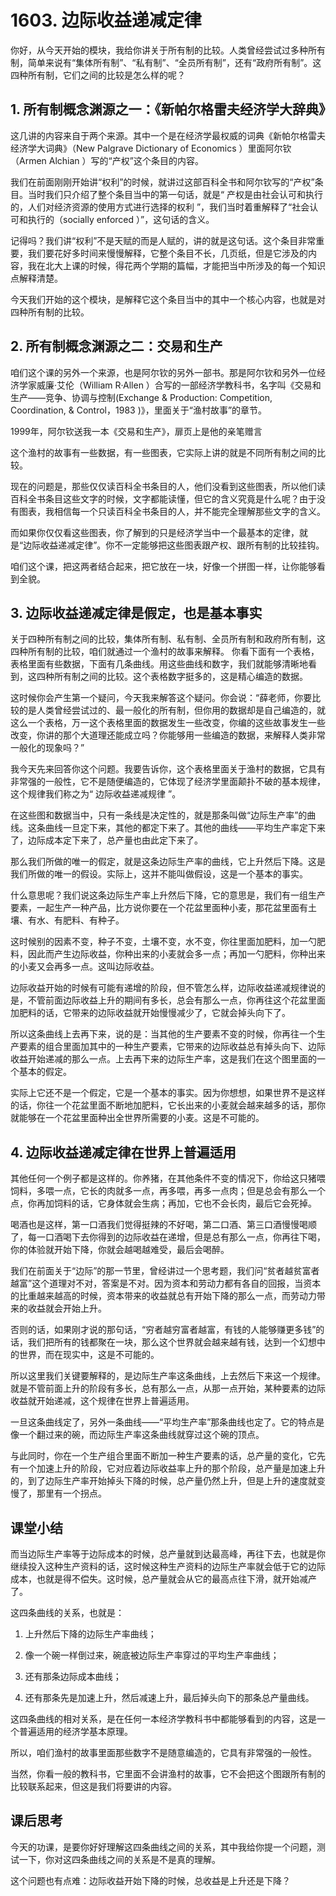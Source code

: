 # 1603. 边际收益递减定律
你好，从今天开始的模块，我给你讲关于所有制的比较。人类曾经尝试过多种所有制，简单来说有“集体所有制”、“私有制”、“全员所有制”，还有“政府所有制”。这四种所有制，它们之间的比较是怎么样的呢？

## 1. 所有制概念渊源之一：《新帕尔格雷夫经济学大辞典》
这几讲的内容来自于两个来源。其中一个是在经济学最权威的词典《新帕尔格雷夫经济学大词典》（New Palgrave Dictionary of Economics ）里面阿尔钦（Armen Alchian ）写的“产权”这个条目的内容。
 
我们在前面刚刚开始讲“权利”的时候，就讲过这部百科全书和阿尔钦写的“产权”条目。当时我们只介绍了整个条目当中的第一句话，就是“ 产权是由社会认可和执行的，人们对经济资源的使用方式进行选择的权利 ”，我们当时着重解释了“社会认可和执行的（socially enforced ）”，这句话的含义。

记得吗？我们讲“权利”不是天赋的而是人赋的，讲的就是这句话。这个条目非常重要，我们要花好多时间来慢慢解释，它整个条目不长，几页纸，但是它涉及的内容，我在北大上课的时候，得花两个学期的篇幅，才能把当中所涉及的每一个知识点解释清楚。

今天我们开始的这个模块，是解释它这个条目当中的其中一个核心内容，也就是对四种所有制的比较。

## 2. 所有制概念渊源之二：交易和生产
咱们这个课的另外一个来源，也是阿尔钦的另外一部书。那是阿尔钦和另外一位经济学家威廉·艾伦（William R·Allen ）合写的一部经济学教科书，名字叫《交易和生产——竞争、协调与控制(Exchange & Production: Competition, Coordination, & Control，1983 )》，里面关于“渔村故事”的章节。
 
1999年，阿尔钦送我一本《交易和生产》，扉页上是他的亲笔赠言

这个渔村的故事有一些数据，有一些图表，它实际上讲的就是不同所有制之间的比较。

现在的问题是，那些仅仅读百科全书条目的人，他们没看到这些图表，所以他们读百科全书条目这些文字的时候，文字都能读懂，但它的含义究竟是什么呢？由于没有图表，我相信每一个只读百科全书条目的人，并不能完全理解那些文字的含义。

而如果你仅仅看这些图表，你了解到的只是经济学当中一个最基本的定律，就是“边际收益递减定律”。你不一定能够把这些图表跟产权、跟所有制的比较挂钩。

咱们这个课，把这两者结合起来，把它放在一块，好像一个拼图一样，让你能够看到全貌。

## 3. 边际收益递减定律是假定，也是基本事实
关于四种所有制之间的比较，集体所有制、私有制、全员所有制和政府所有制，这四种所有制的比较，咱们就通过一个渔村的故事来解释。
你看下面有一个表格，表格里面有些数据，下面有几条曲线。用这些曲线和数字，我们就能够清晰地看到，这四种所有制之间的比较。这个表格数字挺多的，这是精心编造的数据。

这时候你会产生第一个疑问，今天我来解答这个疑问。你会说：“薛老师，你要比较的是人类曾经尝试过的、最一般化的所有制，但你用的数据却是自己编造的，就这么一个表格，万一这个表格里面的数据发生一些改变，你编的这些故事发生一些改变，你讲的那个大道理还能成立吗？你能够用一些编造的数据，来解释人类非常一般化的现象吗？”

我今天先来回答你这个问题。我要告诉你，这个表格里面关于渔村的数据，它具有非常强的一般性，它不是随便编造的，它体现了经济学里面颠扑不破的基本规律，这个规律我们称之为“ 边际收益递减规律 ”。

在这些图和数据当中，只有一条线是决定性的，就是那条叫做“边际生产率”的曲线。这条曲线一旦定下来，其他的都定下来了。其他的曲线——平均生产率定下来了，边际成本定下来了，总产量也由此定下来了。

那么我们所做的唯一的假定，就是这条边际生产率的曲线，它上升然后下降。这是我们所做的唯一的假设。实际上，这并不能叫做假设，这是一个基本的事实。

什么意思呢？我们说这条边际生产率上升然后下降，它的意思是，我们有一组生产要素，一起生产一种产品，比方说你要在一个花盆里面种小麦，那花盆里面有土壤、有水、有肥料、有种子。

这时候别的因素不变，种子不变，土壤不变，水不变，你往里面加肥料，加一勺肥料，因此而产生边际收益，你种出来的小麦就会多一点；再加一勺肥料，你种出来的小麦又会再多一点。这叫边际收益。

边际收益开始的时候有可能有递增的阶段，但不管怎么样，边际收益递减规律说的是，不管前面边际收益上升的期间有多长，总会有那么一点，你再往这个花盆里面加肥料的话，它带来的边际收益就开始慢慢减少了，它就会掉头向下了。

所以这条曲线上去再下来，说的是：当其他的生产要素不变的时候，你再往一个生产要素的组合里面加其中的一种生产要素，它带来的边际收益总有掉头向下、边际收益开始递减的那么一点。上去再下来的边际生产率，这是我们在这个图里面的一个基本的假定。

实际上它还不是一个假定，它是一个基本的事实。因为你想想，如果世界不是这样的话，你往一个花盆里面不断地加肥料，它长出来的小麦就会越来越多的话，那你就能够在一个花盆里面种出全世界所需要的小麦。这是不可能的。

## 4. 边际收益递减定律在世界上普遍适用
其他任何一个例子都是这样的。你养猪，在其他条件不变的情况下，你给这只猪喂饲料，多喂一点，它长的肉就多一点，再多喂，再多一点肉；但是总会有那么一个点，你再加饲料的话，它身体就会生病；再加，它也不会长肉，最后它会死掉。

喝酒也是这样，第一口酒我们觉得挺辣的不好喝，第二口酒、第三口酒慢慢喝顺了，每一口酒喝下去你得到的边际收益在递增，但是总有那么一点，你再往下喝，你的体验就开始下降，你就会越喝越难受，最后会喝醉。

我们在前面关于“边际”的那一节里，曾经讲过一个思考题，我们问“贫者越贫富者越富”这个道理对不对，答案是不对。因为资本和劳动力都有各自的回报，当资本的比重越来越高的时候，资本带来的收益就总有开始下降的那么一点，而劳动力带来的收益就会开始上升。

否则的话，如果刚才说的那句话，“穷者越穷富者越富，有钱的人能够赚更多钱”的话，我们把所有的钱都聚在一块，那么这个世界就会越来越有钱，达到一个幻想中的世界，而在现实中，这是不可能的。

所以这里我们关键要解释的，是边际生产率这条曲线，上去然后下来这一个规律。就是不管前面上升的阶段有多长，总有那么一点，从那一点开始，某种要素的边际收益就开始递减，这个规律在世界上普遍适用。

一旦这条曲线定了，另外一条曲线——“平均生产率”那条曲线也定了。它的特点是像一个翻过来的碗，而边际生产率这条曲线就穿过这个碗的顶点。

与此同时，你在一个生产组合里面不断加一种生产要素的话，总产量的变化，它先有一个加速上升的阶段，它对应着边际收益率上升的那个阶段，总产量是加速上升的，到了边际生产率开始掉头下降的时候，总产量仍然上升，但是上升的速度就变慢了，那里有一个拐点。

## 课堂小结
而当边际生产率等于边际成本的时候，总产量就到达最高峰，再往下去，也就是你继续投入这种生产资料的话，这时候这种生产资料的边际生产率就会低于它的边际成本，也就是得不偿失。这时候，总产量就会从它的最高点往下滑，就开始减产了。

这四条曲线的关系，也就是：

1. 上升然后下降的边际生产率曲线；

2. 像一个碗一样倒过来，碗底被边际生产率穿过的平均生产率曲线；

3. 还有那条边际成本曲线；

4. 还有那条先是加速上升，然后减速上升，最后掉头向下的那条总产量曲线。

这四条曲线的相对关系，是在任何一本经济学教科书中都能够看到的内容，这是一个普遍适用的经济学基本原理。

所以，咱们渔村的故事里面那些数字不是随意编造的，它具有非常强的一般性。

当然，你看一般的教科书，它里面不会讲渔村的故事，它不会把这个图跟所有制的比较联系起来，但这是我们将要讲的内容。

## 课后思考
今天的功课，是要你好好理解这四条曲线之间的关系，其中我给你提一个问题，测试一下，你对这四条曲线之间的关系是不是真的理解。

这个问题也有点难：边际收益开始下降的时候，总收益是上升还是下降？